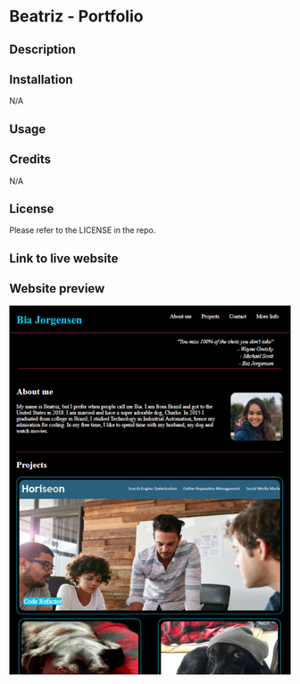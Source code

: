 # Beatriz - Portfolio

## Description



## Installation

N/A

## Usage



## Credits

N/A

## License

Please refer to the LICENSE in the repo.

## Link to live website



## Website preview

![Webpage_demo](./assets/beatriz-portfolio-screenshot.PNG)
